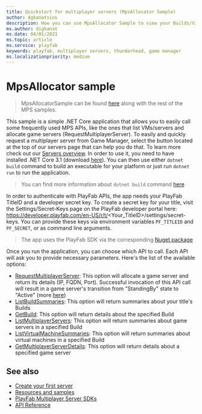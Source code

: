 ```yaml
---
title: Quickstart for multiplayer servers (MpsAllocator Sample)
author: dgkanatsios
description: How you can use MpsAllocator Sample to view your Builds/Virtual Machine/Game Servers
ms.author: digkanat
ms.date: 04/01/2021
ms.topic: article
ms.service: playfab
keywords: playfab, multiplayer servers, thunderhead, game manager
ms.localizationpriority: medium
---
```


# MpsAllocator sample

> MpsAllocatorSample can be found [here](https://github.com/PlayFab/MpsSamples/tree/master/MpsAllocatorSample) along with the rest of the MPS samples.

This sample is a simple .NET Core application that allows you to easily call some frequently used MPS APIs, like the ones that list VMs/servers and allocate game servers (RequestMultiplayerServer). To easily and quickly request a multiplayer server from Game Manager, select the button located at the top of our servers page that can help you do that. To learn more check out our [Servers overview](build-server-overview.md). In order to use it, you need to have installed .NET Core 3.1 (download [here](https://dotnet.microsoft.com/download)). You can then use either `dotnet build` command to build an executable for your platform or just run `dotnet run` to run the application.

> You can find more information about `dotnet build` command [here](/dotnet/core/tools/dotnet-build)

In order to authenticate with PlayFab APIs, the app needs your PlayFab TitleID and a developer secret key. To create a secret key for your title, visit the Settings/Secret-Keys page on the PlayFab developer portal here: https://developer.playfab.com/en-US/r/t/<Your_TitleID>/settings/secret-keys. You can provide these keys via environment variables `PF_TITLEID` and `PF_SECRET`, or as command line arguments.

> The app uses the PlayFab SDK via the corresponding [Nuget package](https://www.nuget.org/packages/PlayFabAllSDK/)

Once you run the application, you can choose which API to call. Each API will ask you to provide necessary parameters. Here's the list of the available options:

- [RequestMultiplayerServer](/rest/api/playfab/multiplayer/multiplayer-server/request-multiplayer-server): This option will allocate a game server and return its details (IP, FQDN, Port). Successful invocation of this API call will result in a game server's transition from "StandingBy" state to "Active" (more [here](allocating-game-servers-and-configuring-vs-debugging-tools.md))
- [ListBuildSummaries](/rest/api/playfab/multiplayer/multiplayer-server/list-build-summaries-v2): This option will return summaries about your title's Builds
- [GetBuild](/rest/api/playfab/multiplayer/multiplayer-server/get-build): This option will return details about the specified Build
- [ListMultiplayerServers](/rest/api/playfab/multiplayer/multiplayer-server/list-multiplayer-servers): This option will return summaries about game servers in a specified Build
- [ListVirtualMachineSummaries](/rest/api/playfab/multiplayer/multiplayer-server/list-virtual-machine-summaries): This option will return summaries about virtual machines in a specified Build
- [GetMultiplayerServerDetails](/rest/api/playfab/multiplayer/multiplayer-server/get-multiplayer-server-details): This option will return details about a specified game server

## See also

* [Create your first server](create-your-first-server.md)
* [Resources and samples](server-samples-resources.md)
* [PlayFab Multiplayer Server SDKs](server-sdks.md)
* [API Reference](xref:titleid.playfabapi.com.multiplayer.multiplayerserver)
